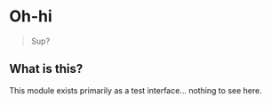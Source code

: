 # Oh-hi
> Sup?

## What is this?

This module exists primarily as a test interface... nothing to see here.
